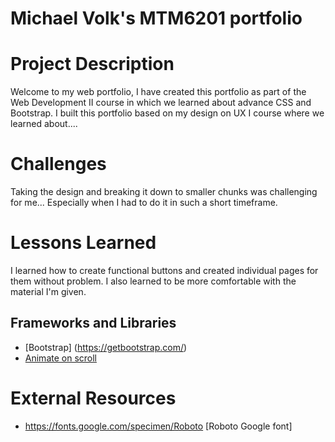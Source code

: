 # Michael Volk's MTM6201 portfolio

# Project Description 
Welcome to my web portfolio, I have created this portfolio as part of the Web Development II course in which we learned about advance CSS and Bootstrap. I built this portfolio based on my design on UX I course where we learned about....

# Challenges
Taking the design and breaking it down to smaller chunks was challenging for me... Especially when I had to do it in such a short timeframe.

# Lessons Learned
I learned how to create functional buttons and created individual pages for them without problem. I also learned to be more comfortable with the material I'm given.

## Frameworks and Libraries
- [Bootstrap] (https://getbootstrap.com/)
- [Animate on scroll](https://michalsnik.github.io/aos/)

# External Resources 
-  https://fonts.google.com/specimen/Roboto [Roboto Google font]